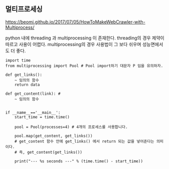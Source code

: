 ## 멀티프로세싱

https://beomi.github.io/2017/07/05/HowToMakeWebCrawler-with-Multiprocess/

python 내에 threading 과 multiprocessing 이 존재한다. threading의 경우 제약이 따르고 사용이 어렵다. multiprocessing의 경우 사용법이 그 보다 쉬우며 성능면에서도 더 좋다.

```python3
import time
from multiprocessing import Pool # Pool import하기 대문자 P 임을 유의하자.

def get_links():
    ~ 임의의 함수
    return data

def get_content(link): #
    ~ 임의의 함수


if __name__=='__main__':
    start_time = time.time()

    pool = Pool(processes=4) # 4개의 프로세스를 사용합니다.

    pool.map(get_content, get_links())
    # get_content 함수 안에 get_links() 에서 return 되는 값을 넣어준다는 의미이다.
    # 즉, get_content(get_links())

    print("--- %s seconds ---" % (time.time() - start_time))
```


